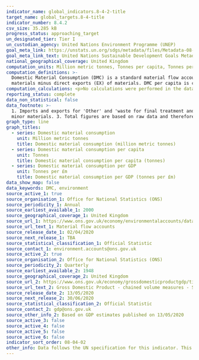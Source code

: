```yaml
---
indicator_name: global_indicators.8-4-2-title
target_name: global_targets.8-4-title
indicator_number: 8.4.2
csv_size: 35.285 kB
progress_status: approaching_target
un_designated_tier: Tier I
un_custodian_agency: United Nations Environment Programme (UNEP)
goal_meta_link: https://unstats.un.org/sdgs/metadata/files/Metadata-08-04-02.pdf
goal_meta_link_text: United Nations Sustainable Development Goals Metadata (PDF 783 KB)
national_geographical_coverage: United Kingdom
computation_units: Million metric tonnes, Tonnes per capita, Tonnes per GDP (£m)
computation_definitions: >-
  Domestic Material Consumption (DMC) is a standard material flow accounting (MFA) indicator and reports the apparent consumption of materials in a national economy. Domestic Material Consumption (DMC) is calculated as direct imports (IM) of material plus domestic extraction (DE) of
  materials minus direct exports (EX) of materials. DMC per capita is calculated as DMC/UK population. DMC per GDP is calculated as DMC/GDP.
computation_calculations: <p>No calculations were performed in the data acquisition for DMC and DMC per capita as appropriate data was readily available in the final format specified by this indicator.</p><p>Domestic Material per GDP is calculated as DMC/GDP.</p>
reporting_status: complete
data_non_statistical: false
data_footnote: >-
  1. Imports and exports for 'Other' and 'waste for final treatment and disposal' are included in the Domestic Material Consumption estimates. 2. Total material input and consumption for 2016 onwards may be slight underestimates due to small missing data sources on extraction for some
  minor materials. 3. Total figures are based on raw data and therefore may not sum due to rounding.
graph_type: line
graph_titles:
  - series: Domestic material consumption
    unit: Million metric tonnes
    title: Domestic material consumption (million metric tonnes)
  - series: Domestic material consumption per capita
    unit: Tonnes
    title: Domestic material consumption per capita (tonnes)
  - series: Domestic material consumption per GDP
    unit: Tonnes per £m
    title: Domestic material consumption per GDP (tonnes per £m)
data_show_map: false
data_keywords: DMC, environment
source_active_1: true
source_organisation_1: Office for National Statistics (ONS)
source_periodicity_1: Annual
source_earliest_available_1: 2000
source_geographical_coverage_1: United Kingdom
source_url_1: https://www.ons.gov.uk/economy/environmentalaccounts/datasets/ukenvironmentalaccountsmaterialflowsaccountunitedkingdom
source_url_text_1: Material flow accounts
source_release_date_1: 02/04/2020
source_next_release_1: TBA
source_statistical_classification_1: Official Statistic 
source_contact_1: environment.accounts@ons.gov.uk
source_active_2: true
source_organisation_2: Office for National Statistics (ONS)
source_periodicity_2: Quarterly
source_earliest_available_2: 1948
source_geographical_coverage_2: United Kingdom
source_url_2: https://www.ons.gov.uk/economy/grossdomesticproductgdp/timeseries/abmi/pn2
source_url_text_2: Gross Domestic Product - chained volume measures - Seasonally adjusted £m
source_release_date_2: 13/05/2020
source_next_release_2: 30/06/2020
source_statistical_classification_2: Official Statistic 
source_contact_2: gdp@ons.gov.uk
source_other_info_2: Based on GDP estimates published on 13/05/2020
source_active_3: false
source_active_4: false
source_active_5: false
source_active_6: false
indicator_sort_order: 08-04-02
other_info: Data follows the UN specification for this indicator. This indicator has been identified in collaboration with topic experts.
---
```

